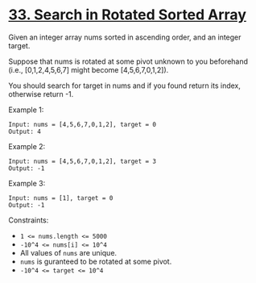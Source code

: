 [33. Search in Rotated Sorted Array](https://leetcode.com/problems/search-in-rotated-sorted-array/)
====================================

Given an integer array nums sorted in ascending order, and an
integer target.

Suppose that nums is rotated at some pivot unknown to you beforehand
(i.e., [0,1,2,4,5,6,7] might become [4,5,6,7,0,1,2]).

You should search for target in nums and if you found return its index,
otherwise return -1.

Example 1:
```
Input: nums = [4,5,6,7,0,1,2], target = 0
Output: 4
```

Example 2:
```
Input: nums = [4,5,6,7,0,1,2], target = 3
Output: -1
```

Example 3:
```
Input: nums = [1], target = 0
Output: -1
```

Constraints:

 - `1 <= nums.length <= 5000`
 - `-10^4 <= nums[i] <= 10^4`
 - All values of `nums` are unique.
 - `nums` is guranteed to be rotated at some pivot.
 - `-10^4 <= target <= 10^4`

